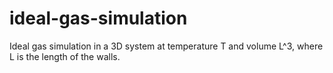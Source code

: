 # ideal-gas-simulation
Ideal gas simulation in a 3D system at temperature T and volume L^3, where L is the length of the walls.
